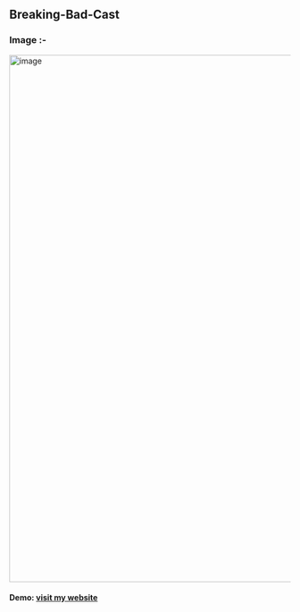 ## Breaking-Bad-Cast
 
 ### Image :-
 <img width="944" alt="image" src="https://user-images.githubusercontent.com/78966839/159010895-38d24594-ee09-41ba-9cc9-82c32db750fc.png">

 #### Demo: [ visit my website](https://pattjoshi.github.io/Breaking-Bad-Cast/ "click to open")

